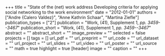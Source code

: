 +++
title = "State of the (net) work address Developing criteria for applying social networking to the work environment"
date = "2012-01-01"
authors = ["Andre {Calero Valdez}", "Anne Kathrin Schaar", "Martina Ziefle"]
publication_types = ["2"]
publication = "Work, (41), Supplement 1, _pp. 3459--3467_"
publication_short = "Work, (41), Supplement 1, _pp. 3459--3467_"
abstract = ""
abstract_short = ""
image_preview = ""
selected = false
projects = []
tags = []
url_pdf = ""
url_preprint = ""
url_code = ""
url_dataset = ""
url_project = ""
url_slides = ""
url_video = ""
url_poster = ""
url_source = ""
math = true
highlight = true
[header]
image = ""
caption = ""
+++
